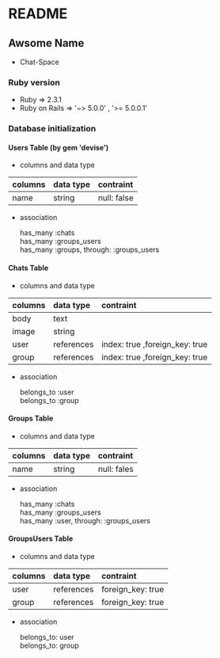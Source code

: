 # README

## Awsome Name

* Chat-Space

### Ruby version
* Ruby  => 2.3.1
* Ruby on Rails => '~> 5.0.0' , '>= 5.0.0.1'

### Database initialization

#### Users Table  (by gem 'devise')
* columns and data type

| columns       |  data type    |  contraint  |
|:--------------|:--------------|:------------|
| name          | string        | null: false |

* association

  has_many  :chats <br />
  has_many  :groups_users  <br />
  has_many  :groups, through: :groups_users


#### Chats Table
* columns and data type

| columns       |  data type    |  contraint                   |
|:--------------|:--------------|:-----------------------------|
| body          | text          |                              |
| image         | string        |                              |
| user          | references    |index: true ,foreign_key: true|
| group         | references    |index: true ,foreign_key: true|

* association

  belongs_to :user <br />
  belongs_to :group

#### Groups Table
* columns and data type

| columns       |  data type    |  contraint  |
|:--------------|:--------------|:------------|
| name          | string        | null: fales |

* association

  has_many :chats <br />
  has_many :groups_users  <br />
  has_many :user, through: :groups_users


#### GroupsUsers Table
* columns and data type

| columns       |  data type    |  contraint        |
|:--------------|:--------------|:------------------|
| user          | references    | foreign_key: true |
| group         | references    | foreign_key: true |

* association

  belongs_to: user <br />
  belongs_to: group
